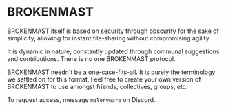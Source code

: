 # BROKENMAST
BROKENMAST itself is based on security through obscurity for the sake of simplicity, allowing for instant file-sharing without compromising agility.

It is dynamic in nature, constantly updated through communal suggestions and contributions. There is no one BROKENMAST protocol. 

BROKENMAST needn't be a one-case-fits-all. It is purely the terminology we settled on for this format. Feel free to create your own version of BROKENMAST to use amongst friends, collectives, groups, etc.<br>

To request access, message `maloryware` on Discord.
